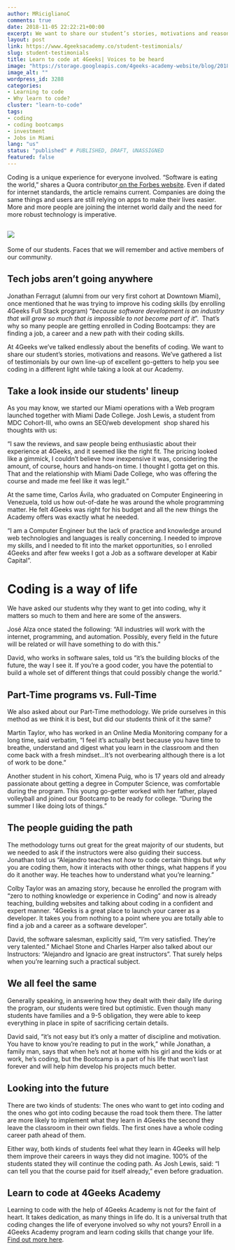 ```yaml
---
author: MRiciglianoC
comments: true
date: 2018-11-05 22:22:21+00:00
excerpt: We want to share our student’s stories, motivations and reasons.
layout: post
link: https://www.4geeksacademy.co/student-testimonials/
slug: student-testimonials
title: Learn to code at 4Geeks| Voices to be heard
image: "https://storage.googleapis.com/4geeks-academy-website/blog/2018/11/Jennifer-768x768.png"
image_alt: ""
wordpress_id: 3288
categories:
- Learning to code
- Why learn to code?
cluster: "learn-to-code"
tags:
- coding
- coding bootcamps
- investment
- Jobs in Miami
lang: "us"
status: "published" # PUBLISHED, DRAFT, UNASSIGNED
featured: false
---
```


Coding is a unique experience for everyone involved. “Software is eating the world,” shares a Quora contributor[ on the Forbes website](https://www.forbes.com/sites/quora/2017/01/20/will-the-demand-for-developers-continue-to-increase/#7090450433ee). Even if dated for internet standards, the article remains current. Companies are doing the same things and users are still relying on apps to make their lives easier. More and more people are joining the internet world daily and the need for more robust technology is imperative.


## ![](/wp-content/uploads/2018/11/Students.png)


Some of our students. Faces that we will remember and active members of our community. 


## **Tech jobs aren’t going anywhere**


Jonathan Ferragut (alumni from our very first cohort at Downtown Miami), once mentioned that he was trying to improve his coding skills (by enrolling 4Geeks Full Stack program) “_because software development is an industry that will grow so much that is impossible to not become part of it_”.  That’s why so many people are getting enrolled in Coding Bootcamps: they are finding a job, a career and a new path with their coding skills.

At 4Geeks we’ve talked endlessly about the benefits of coding. We want to share our student’s stories, motivations and reasons. We’ve gathered a list of testimonials by our own line-up of excellent go-getters to help you see coding in a different light while taking a look at our Academy.


## **Take a look inside our students' lineup**


As you may know, we started our Miami operations with a Web program launched together with Miami Dade College. Josh Lewis, a student from MDC Cohort-III, who owns an SEO/web development  shop shared his thoughts with us:

“I saw the reviews, and saw people being enthusiastic about their experience at 4Geeks, and it seemed like the right fit. The pricing looked like a gimmick, I couldn’t believe how inexpensive it was, considering the amount, of course, hours and hands-on time. I thought I gotta get on this. That and the relationship with Miami Dade College, who was offering the course and made me feel like it was legit.”

At the same time, Carlos Ávila, who graduated on Computer Engineering in Venezuela, told us how out-of-date he was around the whole programming matter. He felt 4Geeks was right for his budget and all the new things the Academy offers was exactly what he needed.

“I am a Computer Engineer but the lack of practice and knowledge around web technologies and languages is really concerning. I needed to improve my skills, and I needed to fit into the market opportunities, so I enrolled 4Geeks and after few weeks I got a Job as a software developer at Kabir Capital”. 


# **Coding is a way of life**


We have asked our students why they want to get into coding, why it matters so much to them and here are some of the answers.

José Alza once stated the following: “All industries will work with the internet, programming, and automation. Possibly, every field in the future will be related or will have something to do with this.”

David, who works in software sales, told us “it’s the building blocks of the future, the way I see it. If you’re a good coder, you have the potential to build a whole set of different things that could possibly change the world.”


## **Part-Time programs vs. Full-Time**


We also asked about our Part-Time methodology. We pride ourselves in this method as we think it is best, but did our students think of it the same?

Martin Taylor, who has worked in an Online Media Monitoring company for a long time, said verbatim, “I feel it’s actually best because you have time to breathe, understand and digest what you learn in the classroom and then come back with a fresh mindset...It’s not overbearing although there is a lot of work to be done.”

Another student in his cohort, Ximena Puig, who is 17 years old and already passionate about getting a degree in Computer Science, was comfortable during the program. This young go-getter worked with her father, played volleyball and joined our Bootcamp to be ready for college. “During the summer I like doing lots of things.”


## **The people guiding the path**


The methodology turns out great for the great majority of our students, but we needed to ask if the instructors were also guiding their success. Jonathan told us “Alejandro teaches not _how_ to code certain things but _why_ you are coding them, how it interacts with other things, what happens if you do it another way. He teaches how to understand what you’re learning.” 

Colby Taylor was an amazing story, because he enrolled the program with “zero to nothing knowledge or experience in Coding” and now is already teaching, building websites and talking about coding in a confident and expert manner. “4Geeks is a great place to launch your career as a developer. It takes you from nothing to a point where you are totally able to find a job and a career as a software developer”.

David, the software salesman, explicitly said, “I’m very satisfied. They’re very talented.” Michael Stone and Charles Harper also talked about our Instructors: “Alejandro and Ignacio are great instructors”. That surely helps when you’re learning such a practical subject.


## **We all feel the same**


Generally speaking, in answering how they dealt with their daily life during the program, our students were tired but optimistic. Even though many students have families and a 9-5 obligation, they were able to keep everything in place in spite of sacrificing certain details.

David said, “it’s not easy but it’s only a matter of discipline and motivation. You have to know you’re reading to put in the work,” while Jonathan, a family man, says that when he’s not at home with his girl and the kids or at work, he’s coding, but the Bootcamp is a part of his life that won’t last forever and will help him develop his projects much better.


## **Looking into the future**


There are two kinds of students: The ones who want to get into coding and the ones who got into coding because the road took them there. The latter are more likely to implement what they learn in 4Geeks the second they leave the classroom in their own fields. The first ones have a whole coding career path ahead of them.

Either way, both kinds of students feel what they learn in 4Geeks will help them improve their careers in ways they did not imagine. 100% of the students stated they will continue the coding path. As Josh Lewis, said: “I can tell you that the course paid for itself already,” even before graduation.


## **Learn to code at 4Geeks Academy**


Learning to code with the help of 4Geeks Academy is not for the faint of heart. It takes dedication, as many things in life do. It is a universal truth that coding changes the life of everyone involved so why not yours? Enroll in a 4Geeks Academy program and learn coding skills that change your life.[ Find out more here](//).
